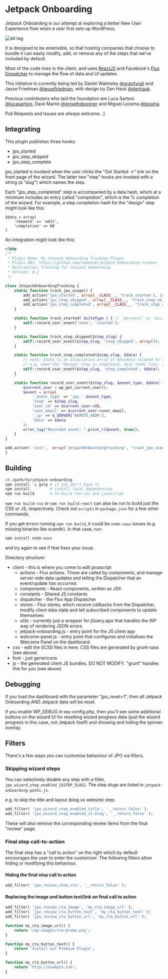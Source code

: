 Jetpack Onboarding
=============

Jetpack Onboarding is our attempt at exploring a better New User Experience flow when a user first sets up WordPress.

![alt tag](https://raw.github.com/Automattic/jetpack-start/master/img/jpo_started.png)

It is designed to be extensible, so that hosting companies that choose to bundle it can easily modify, add, or remove any of the steps that we've included by default.

Most of the code lives in the client, and uses [ReactJS](https://github.com/facebook/react) and Facebook's [Flux Dispatcher](https://github.com/facebook/flux) to manage the flow of data and UI updates. 

This initiative is currently being led by Daniel Walmsley [@gravityrail](http://github.com/gravityrail) and Jesse Friedman [@jessefriedman](http://github.com/jessefriedman), with design by Dan Hauk [@danhauk](https://github.com/danhauk).

Previous contributors who laid the foundation are Luca Sartoni [@lucasartoni](https://github.com/lucasartoni), Dave Martin [@growthdesigner](http://github.com/growthdesigner) and Miguel Lezama [@lezama](http://github.com/lezama).

Pull Requests and Issues are always welcome. :)

## Integrating

This plugin publishes three hooks:
- jpo_started
- jpo_step_skipped
- jpo_step_complete

jpo_started is invoked when the user clicks the "Get Started ->" link on the front page of the wizard. The latter two "step" hooks are invoked with a string (a "slug") which names the step. 

Each "jpo_step_completed" step is accompanied by a data hash, which at a minimum includes an entry called "completion", which is the % completion of the wizard. For example, a step completion hash for the "design" step might look like this:

```
$data = array(
	'themeId' => 'edit',
	'completion' => 60
)
```

An integration might look like this:

```php
<?php
/**
 * Plugin Name: My Jetpack Onboarding Tracking Plugin
 * Plugin URI: https://github.com/someone/jetpack-onboarding-tracker
 * Description: Tracking for Jetpack Onboarding
 * Version: 0.1
 */

class JetpackOnboardingTracking {
	static function track_jpo_usage() {
		add_action('jpo_started', array(__CLASS__, 'track_started'), 10, 1);
		add_action('jpo_step_skipped', array(__CLASS__, 'track_step_skipped'));
		add_action('jpo_step_completed', array(__CLASS__, 'track_step_completed'));
	}

	static function track_started( $siteType ) { // 'personal' or 'business'
		self::record_user_event('none', 'started');
	}

	static function track_step_skipped($step_slug) {
		self::record_user_event($step_slug, 'step_skipped', array());
	}

	static function track_step_completed($step_slug, $data) {
		// note: $data is an associative array of metadata related to the step completed
		// e.g. when the "design" step is completed, data looks like: {themeId: 'the-theme-id'}
		self::record_user_event($step_slug, 'step_completed', $data);
	}

	static function record_user_event($step_slug, $event_type, $data) {
		$current_user = wp_get_current_user();
		$event = array(
			'_event_type' => 'jpo_'.$event_type,
			'step' => $step_slug,
			'user_id' => $current_user->ID,
			'user_email' => $current_user->user_email,
			'_ip' => $_SERVER['REMOTE_ADDR'],
			'data' => $data
		);
		error_log("Recorded event: ".print_r($event, true));
	}
}

add_action( 'init',  array('JetpackOnboardingTracking', 'track_jpo_usage') );
}
```

## Building

```bash
cd /path/to/jetpack-onboarding
npm install -g gulp # if you don't have it
npm install         # install local dependencies
npm run build       # to build the css and javascript
```

`npm run build-css` or `npm run build-react` can also be run to build just the CSS or JS, respectively. Check out `scripts` in `package.json` for a few other commands.

If you get errors running `npm run build`, it could be `node-sass` issues (e.g. missing binaries like scandir). In that case, run:

```bash
npm install node-sass
```

and try again to see if that fixes your issue.

Directory structure:

- client - this is where you come to edit javascript
  - actions - Flux actions. These are called by components, and manage server-side data updates and telling the Dispatcher that an event/update has occurred.
  - components - React components, written as JSX
  - constants - Shared JS constants
  - dispatcher - the Flux App Dispatcher
  - stores - Flux stores, which receive callbacks from the Dispatcher, modify client data state and tell subscribed components to update themselves
  - utils - currently just a wrapper for jQuery.ajax that handles the WP way of rendering JSON errors.
  - jetpack-onboarding.js - entry point for the JS client app
  - welcome-panel.js - entry point that configures and initialises the Welcome Panel on the dashboard.
- css - edit the SCSS files in here. CSS files are generated by grunt-sass (see above)
- font - just genericons
- js - the generated client JS bundles. DO NOT MODIFY. "grunt" handles this for you (see above)

## Debugging

If you load the dashboard with the parameter "jpo_reset=1", then all Jetpack Onboarding *AND* Jetpack data will be reset. 

If you enable WP_DEBUG in wp-config.php, then you'll see some additional buttons on the wizard UI for resetting wizard progress data (just the wizard progress in this case, not Jetpack itself) and showing and hiding the spinner overlay.

## Filters

There's a few ways you can customise behaviour of JPO via filters.

### Skipping wizard steps

You can selectively disable any step with a filter, `jpo_wizard_step_enabled_{$STEP_SLUG}`. The step slugs are listed in `jetpack-onboarding-paths.js`.

e.g. to skip the title and layout (blog vs website) step:

```php
add_filter( 'jpo_wizard_step_enabled_title', '__return_false' );
add_filter( 'jpo_wizard_step_enabled_is-blog', '__return_false' );
```

These will also remove the corresponding review items from the final "review" page.

### Final step call-to-action

The final step has a "call to action" on the right which by default encourages the user to enter the customizer. The following filters allow hiding or modifying this behaviour.

#### Hiding the final step call to action

```php
add_filter( 'jpo_review_show_cta', '__return_false' );
```

#### Replacing the image and button text/link on final call to action

```php
add_filter( 'jpo_review_cta_image', 'my_cta_image_url' );
add_filter( 'jpo_review_cta_button_text', 'my_cta_button_text' );
add_filter( 'jpo_review_cta_button_url', 'my_cta_button_url' );

function my_cta_image_url() {
	return '/my-images/cta-promo.png';
}

function my_cta_button_text() {
	return 'Install our Premium Plugin';
}

function my_cta_button_url() {
	return 'http://example.com';
}
```